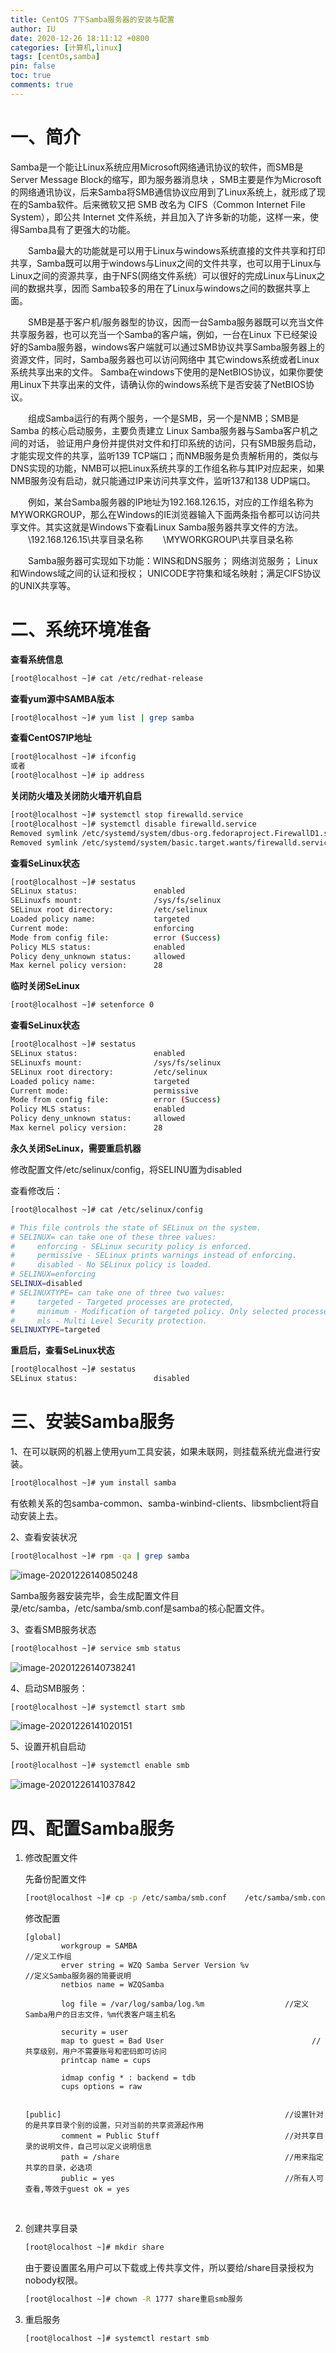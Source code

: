 ```yaml
---
title: CentOS 7下Samba服务器的安装与配置
author: IU
date: 2020-12-26 18:11:12 +0800
categories: [计算机,linux]
tags: [centOs,samba]
pin: false
toc: true
comments: true  
---
```


# 一、简介

Samba是一个能让Linux系统应用Microsoft网络通讯协议的软件，而SMB是Server Message Block的缩写，即为服务器消息块 ，SMB主要是作为Microsoft的网络通讯协议，后来Samba将SMB通信协议应用到了Linux系统上，就形成了现在的Samba软件。后来微软又把 SMB 改名为 CIFS（Common Internet File System），即公共 Internet 文件系统，并且加入了许多新的功能，这样一来，使得Samba具有了更强大的功能。

　　Samba最大的功能就是可以用于Linux与windows系统直接的文件共享和打印共享，Samba既可以用于windows与Linux之间的文件共享，也可以用于Linux与Linux之间的资源共享，由于NFS(网络文件系统）可以很好的完成Linux与Linux之间的数据共享，因而 Samba较多的用在了Linux与windows之间的数据共享上面。

　　SMB是基于客户机/服务器型的协议，因而一台Samba服务器既可以充当文件共享服务器，也可以充当一个Samba的客户端，例如，一台在Linux 下已经架设好的Samba服务器，windows客户端就可以通过SMB协议共享Samba服务器上的资源文件，同时，Samba服务器也可以访问网络中 其它windows系统或者Linux系统共享出来的文件。
Samba在windows下使用的是NetBIOS协议，如果你要使用Linux下共享出来的文件，请确认你的windows系统下是否安装了NetBIOS协议。

　　组成Samba运行的有两个服务，一个是SMB，另一个是NMB；SMB是Samba 的核心启动服务，主要负责建立 Linux Samba服务器与Samba客户机之间的对话， 验证用户身份并提供对文件和打印系统的访问，只有SMB服务启动，才能实现文件的共享，监听139 TCP端口；而NMB服务是负责解析用的，类似与DNS实现的功能，NMB可以把Linux系统共享的工作组名称与其IP对应起来，如果NMB服务没有启动，就只能通过IP来访问共享文件，监听137和138 UDP端口。

　　例如，某台Samba服务器的IP地址为192.168.126.15，对应的工作组名称为MYWORKGROUP，那么在Windows的IE浏览器输入下面两条指令都可以访问共享文件。其实这就是Windows下查看Linux Samba服务器共享文件的方法。
　　\\192.168.126.15\共享目录名称
　　\\MYWORKGROUP\共享目录名称

　　Samba服务器可实现如下功能：WINS和DNS服务； 网络浏览服务； Linux和Windows域之间的认证和授权； UNICODE字符集和域名映射；满足CIFS协议的UNIX共享等。

# 二、系统环境准备

**查看系统信息**

```sh
[root@localhost ~]# cat /etc/redhat-release
```

**查看yum源中SAMBA版本**

```sh
[root@localhost ~]# yum list | grep samba
```

**查看CentOS7IP地址**

```sh
[root@localhost ~]# ifconfig
或者
[root@localhost ~]# ip address
```

**关闭防火墙及关闭防火墙开机自启**

```sh
[root@localhost ~]# systemctl stop firewalld.service 
[root@localhost ~]# systemctl disable firewalld.service 
Removed symlink /etc/systemd/system/dbus-org.fedoraproject.FirewallD1.service.
Removed symlink /etc/systemd/system/basic.target.wants/firewalld.service.
```

**查看SeLinux状态**

```sh
[root@localhost ~]# sestatus
SELinux status:                 enabled
SELinuxfs mount:                /sys/fs/selinux
SELinux root directory:         /etc/selinux
Loaded policy name:             targeted
Current mode:                   enforcing
Mode from config file:          error (Success)
Policy MLS status:              enabled
Policy deny_unknown status:     allowed
Max kernel policy version:      28
```

**临时关闭SeLinux**

```sh
[root@localhost ~]# setenforce 0
```

**查看SeLinux状态**

```sh
[root@localhost ~]# sestatus
SELinux status:                 enabled
SELinuxfs mount:                /sys/fs/selinux
SELinux root directory:         /etc/selinux
Loaded policy name:             targeted
Current mode:                   permissive
Mode from config file:          error (Success)
Policy MLS status:              enabled
Policy deny_unknown status:     allowed
Max kernel policy version:      28
```

**永久关闭SeLinux，需要重启机器**

修改配置文件/etc/selinux/config，将SELINU置为disabled

查看修改后：

```sh
[root@localhost ~]# cat /etc/selinux/config 

# This file controls the state of SELinux on the system.
# SELINUX= can take one of these three values:
#     enforcing - SELinux security policy is enforced.
#     permissive - SELinux prints warnings instead of enforcing.
#     disabled - No SELinux policy is loaded.
# SELINUX=enforcing
SELINUX=disabled
# SELINUXTYPE= can take one of three two values:
#     targeted - Targeted processes are protected,
#     minimum - Modification of targeted policy. Only selected processes are protected. 
#     mls - Multi Level Security protection.
SELINUXTYPE=targeted 
```

**重启后，查看SeLinux状态**

```sh
[root@localhost ~]# sestatus
SELinux status:                 disabled
```

# 三、安装Samba服务

1、在可以联网的机器上使用yum工具安装，如果未联网，则挂载系统光盘进行安装。

```sh
[root@localhost ~]# yum install samba
```

有依赖关系的包samba-common、samba-winbind-clients、libsmbclient将自动安装上去。

2、查看安装状况

```sh
[root@localhost ~]# rpm -qa | grep samba
```

![image-20201226140850248](/assets/img/sample/computer/linux/image-20201226140850248.png)

Samba服务器安装完毕，会生成配置文件目录/etc/samba，/etc/samba/smb.conf是samba的核心配置文件。

3、查看SMB服务状态

```sh
[root@localhost ~]# service smb status
```

![image-20201226140738241](/assets/img/sample/computer/linux/image-20201226140738241.png)

4、启动SMB服务：

```sh
[root@localhost ~]# systemctl start smb
```

![image-20201226141020151](/assets/img/sample/computer/linux/image-20201226141020151.png)

5、设置开机自启动

```sh
[root@localhost ~]# systemctl enable smb
```

![image-20201226141037842](/assets/img/sample/computer/linux/image-20201226141037842.png)

# 四、配置Samba服务

1. 修改配置文件

    先备份配置文件

   ```sh
   [root@localhost ~]# cp -p /etc/samba/smb.conf    /etc/samba/smb.conf.orig
   ```

   修改配置

   ```
   [global]
           workgroup = SAMBA																				//定义工作组
           erver string = WZQ Samba Server Version %v     					//定义Samba服务器的简要说明
           netbios name = WZQSamba
           
           log file = /var/log/samba/log.%m                  //定义Samba用户的日志文件，%m代表客户端主机名
           
           security = user 
           map to guest = Bad User                                 //共享级别，用户不需要账号和密码即可访问
           printcap name = cups
           
           idmap config * : backend = tdb
           cups options = raw
   
   
   [public]                                                  //设置针对的是共享目录个别的设置，只对当前的共享资源起作用
           comment = Public Stuff                            //对共享目录的说明文件，自己可以定义说明信息
           path = /share                                     //用来指定共享的目录，必选项
           public = yes                                      //所有人可查看,等效于guest ok = yes		 
   ```

   ​	

2. 创建共享目录

   
   ```sh
   [root@localhost ~]# mkdir share
   ```
   
   由于要设置匿名用户可以下载或上传共享文件，所以要给/share目录授权为nobody权限。
   
   ```sh
   [root@localhost ~]# chown -R 1777 share重启smb服务
   ```
   
3. 重启服务

    ```sh
    [root@localhost ~]# systemctl restart smb
    ```

    

